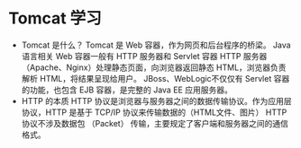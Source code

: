# Tomcat 学习

* Tomcat 是什么？
  Tomcat 是 Web 容器，作为网页和后台程序的桥梁。 Java 语言相关 Web 容器一般有 HTTP 服务器和 Servlet 容器
  HTTP 服务器（Apache、Nginx）处理静态页面，向浏览器返回静态 HTML，浏览器负责解析 HTML，将结果呈现给用户。
  JBoss、WebLogic不仅仅有 Servlet 容器的功能，也包含 EJB 容器，是完整的 Java EE 应用服务器。
* HTTP 的本质
  HTTP 协议是浏览器与服务器之间的数据传输协议。作为应用层协议，HTTP 是基于 TCP/IP 协议来传输数据的（HTML文件、图片）
  HTTP 协议不涉及数据包 （Packet） 传输，主要规定了客户端和服务器之间的通信格式。
  